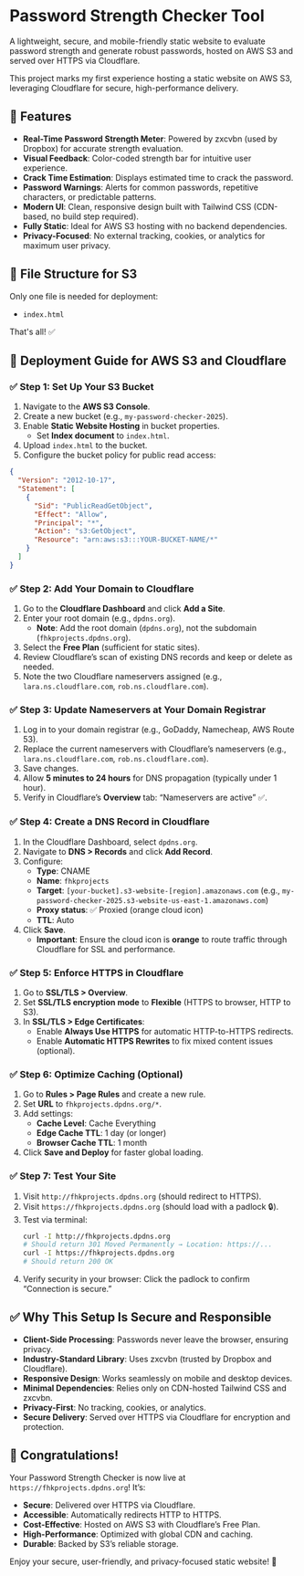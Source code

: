 # Password Strength Checker Tool

A lightweight, secure, and mobile-friendly static website to evaluate password strength and generate robust passwords, hosted on AWS S3 and served over HTTPS via Cloudflare.

This project marks my first experience hosting a static website on AWS S3, leveraging Cloudflare for secure, high-performance delivery.

## 🎯 Features
- **Real-Time Password Strength Meter**: Powered by zxcvbn (used by Dropbox) for accurate strength evaluation.
- **Visual Feedback**: Color-coded strength bar for intuitive user experience.
- **Crack Time Estimation**: Displays estimated time to crack the password.
- **Password Warnings**: Alerts for common passwords, repetitive characters, or predictable patterns.
- **Modern UI**: Clean, responsive design built with Tailwind CSS (CDN-based, no build step required).
- **Fully Static**: Ideal for AWS S3 hosting with no backend dependencies.
- **Privacy-Focused**: No external tracking, cookies, or analytics for maximum user privacy.

## 📁 File Structure for S3
Only one file is needed for deployment:

- `index.html`

That's all! ✅

## 🚀 Deployment Guide for AWS S3 and Cloudflare

### ✅ Step 1: Set Up Your S3 Bucket
1. Navigate to the **AWS S3 Console**.
2. Create a new bucket (e.g., `my-password-checker-2025`).
3. Enable **Static Website Hosting** in bucket properties.
   - Set **Index document** to `index.html`.
4. Upload `index.html` to the bucket.
5. Configure the bucket policy for public read access:

```json
{
  "Version": "2012-10-17",
  "Statement": [
    {
      "Sid": "PublicReadGetObject",
      "Effect": "Allow",
      "Principal": "*",
      "Action": "s3:GetObject",
      "Resource": "arn:aws:s3:::YOUR-BUCKET-NAME/*"
    }
  ]
}
```

### ✅ Step 2: Add Your Domain to Cloudflare
1. Go to the **Cloudflare Dashboard** and click **Add a Site**.
2. Enter your root domain (e.g., `dpdns.org`).
   - **Note**: Add the root domain (`dpdns.org`), not the subdomain (`fhkprojects.dpdns.org`).
3. Select the **Free Plan** (sufficient for static sites).
4. Review Cloudflare’s scan of existing DNS records and keep or delete as needed.
5. Note the two Cloudflare nameservers assigned (e.g., `lara.ns.cloudflare.com`, `rob.ns.cloudflare.com`).

### ✅ Step 3: Update Nameservers at Your Domain Registrar
1. Log in to your domain registrar (e.g., GoDaddy, Namecheap, AWS Route 53).
2. Replace the current nameservers with Cloudflare’s nameservers (e.g., `lara.ns.cloudflare.com`, `rob.ns.cloudflare.com`).
3. Save changes.
4. Allow **5 minutes to 24 hours** for DNS propagation (typically under 1 hour).
5. Verify in Cloudflare’s **Overview** tab: “Nameservers are active” ✅.

### ✅ Step 4: Create a DNS Record in Cloudflare
1. In the Cloudflare Dashboard, select `dpdns.org`.
2. Navigate to **DNS > Records** and click **Add Record**.
3. Configure:
   - **Type**: CNAME
   - **Name**: `fhkprojects`
   - **Target**: `[your-bucket].s3-website-[region].amazonaws.com` (e.g., `my-password-checker-2025.s3-website-us-east-1.amazonaws.com`)
   - **Proxy status**: ✅ Proxied (orange cloud icon)
   - **TTL**: Auto
4. Click **Save**.
   - **Important**: Ensure the cloud icon is **orange** to route traffic through Cloudflare for SSL and performance.

### ✅ Step 5: Enforce HTTPS in Cloudflare
1. Go to **SSL/TLS > Overview**.
2. Set **SSL/TLS encryption mode** to **Flexible** (HTTPS to browser, HTTP to S3).
3. In **SSL/TLS > Edge Certificates**:
   - Enable **Always Use HTTPS** for automatic HTTP-to-HTTPS redirects.
   - Enable **Automatic HTTPS Rewrites** to fix mixed content issues (optional).

### ✅ Step 6: Optimize Caching (Optional)
1. Go to **Rules > Page Rules** and create a new rule.
2. Set **URL** to `fhkprojects.dpdns.org/*`.
3. Add settings:
   - **Cache Level**: Cache Everything
   - **Edge Cache TTL**: 1 day (or longer)
   - **Browser Cache TTL**: 1 month
4. Click **Save and Deploy** for faster global loading.

### ✅ Step 7: Test Your Site
1. Visit `http://fhkprojects.dpdns.org` (should redirect to HTTPS).
2. Visit `https://fhkprojects.dpdns.org` (should load with a padlock 🔒).
3. Test via terminal:
   ```bash
   curl -I http://fhkprojects.dpdns.org
   # Should return 301 Moved Permanently → Location: https://...
   curl -I https://fhkprojects.dpdns.org
   # Should return 200 OK
   ```
4. Verify security in your browser: Click the padlock to confirm “Connection is secure.”

## ✅ Why This Setup Is Secure and Responsible
- **Client-Side Processing**: Passwords never leave the browser, ensuring privacy.
- **Industry-Standard Library**: Uses zxcvbn (trusted by Dropbox and Cloudflare).
- **Responsive Design**: Works seamlessly on mobile and desktop devices.
- **Minimal Dependencies**: Relies only on CDN-hosted Tailwind CSS and zxcvbn.
- **Privacy-First**: No tracking, cookies, or analytics.
- **Secure Delivery**: Served over HTTPS via Cloudflare for encryption and protection.

## 🎉 Congratulations!
Your Password Strength Checker is now live at `https://fhkprojects.dpdns.org`! It’s:
- **Secure**: Delivered over HTTPS via Cloudflare.
- **Accessible**: Automatically redirects HTTP to HTTPS.
- **Cost-Effective**: Hosted on AWS S3 with Cloudflare’s Free Plan.
- **High-Performance**: Optimized with global CDN and caching.
- **Durable**: Backed by S3’s reliable storage.

Enjoy your secure, user-friendly, and privacy-focused static website! 🚀
